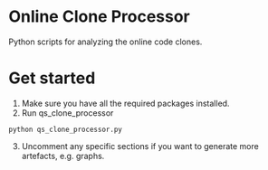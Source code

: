 # Online Clone Processor
Python scripts for analyzing the online code clones.

# Get started
1. Make sure you have all the required packages installed.
2. Run qs_clone_processor

```
python qs_clone_processor.py
```
3. Uncomment any specific sections if you want to generate more artefacts, e.g. graphs.
